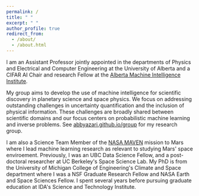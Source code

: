 ```yaml
---
permalink: /
title: " "
excerpt: " "
author_profile: true
redirect_from: 
  - /about/
  - /about.html
---
```


I am an Assistant Professor jointly appointed in the departments of Physics and Electrical and Computer Engineering at the University of Alberta and a CIFAR AI Chair and research Fellow at the [Alberta Machine Intelligence Institute](https://www.amii.ca/). 

My group aims to develop the use of machine intelligence for scientific discovery in planetary science and space physics. We focus on addressing outstanding challenges in uncertainty quantification and the inclusion of physical information. These challenges are broadly shared between scientific domains and our focus centers on probabilistic machine learning and inverse problems. See [abbyazari.github.io/group](https://abbyazari.github.io/group/) for my research group.

I am also a Science Team Member of the [NASA MAVEN](https://science.nasa.gov/mission/maven/) mission to Mars where I lead machine learning research as relevant to studying Mars' space enviroement. Previously, I was an UBC Data Science Fellow, and a post-doctoral researcher at UC Berkeley's Space Science Lab. My PhD is from the University of Michigan College of Engineering's Climate and Space department where I was a NSF Graduate Research Fellow and NASA Earth and Space Sciences Fellow. I spent several years before pursuing graduate education at IDA's Science and Technology Institute.










